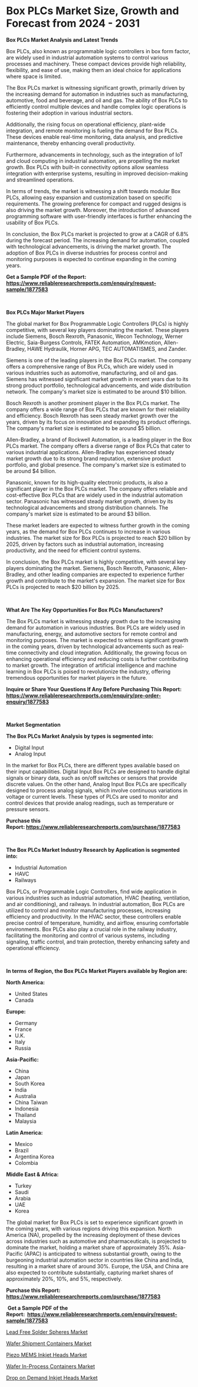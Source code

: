 <p><h1>Box PLCs Market Size, Growth and Forecast from 2024 - 2031</h1></p><p><strong>Box PLCs Market Analysis and Latest Trends</strong></p>
<p><p>Box PLCs, also known as programmable logic controllers in box form factor, are widely used in industrial automation systems to control various processes and machinery. These compact devices provide high reliability, flexibility, and ease of use, making them an ideal choice for applications where space is limited.</p><p>The Box PLCs market is witnessing significant growth, primarily driven by the increasing demand for automation in industries such as manufacturing, automotive, food and beverage, and oil and gas. The ability of Box PLCs to efficiently control multiple devices and handle complex logic operations is fostering their adoption in various industrial sectors.</p><p>Additionally, the rising focus on operational efficiency, plant-wide integration, and remote monitoring is fueling the demand for Box PLCs. These devices enable real-time monitoring, data analysis, and predictive maintenance, thereby enhancing overall productivity.</p><p>Furthermore, advancements in technology, such as the integration of IoT and cloud computing in industrial automation, are propelling the market growth. Box PLCs with built-in connectivity options allow seamless integration with enterprise systems, resulting in improved decision-making and streamlined operations.</p><p>In terms of trends, the market is witnessing a shift towards modular Box PLCs, allowing easy expansion and customization based on specific requirements. The growing preference for compact and rugged designs is also driving the market growth. Moreover, the introduction of advanced programming software with user-friendly interfaces is further enhancing the usability of Box PLCs.</p><p>In conclusion, the Box PLCs market is projected to grow at a CAGR of 6.8% during the forecast period. The increasing demand for automation, coupled with technological advancements, is driving the market growth. The adoption of Box PLCs in diverse industries for process control and monitoring purposes is expected to continue expanding in the coming years.</p></p>
<p><strong>Get a Sample PDF of the Report:&nbsp; <a href="https://www.reliableresearchreports.com/enquiry/request-sample/1877583">https://www.reliableresearchreports.com/enquiry/request-sample/1877583</a></strong></p>
<p>&nbsp;</p>
<p><strong>Box PLCs Major Market Players</strong></p>
<p><p>The global market for Box Programmable Logic Controllers (PLCs) is highly competitive, with several key players dominating the market. These players include Siemens, Bosch Rexroth, Panasonic, Wecon Technology, Werner Electric, Saia-Burgess Controls, FATEK Automation, AMKmotion, Allen-Bradley, HAWE Hydraulik, Horner APG, TEC AUTOMATISMES, and Zander.</p><p>Siemens is one of the leading players in the Box PLCs market. The company offers a comprehensive range of Box PLCs, which are widely used in various industries such as automotive, manufacturing, and oil and gas. Siemens has witnessed significant market growth in recent years due to its strong product portfolio, technological advancements, and wide distribution network. The company's market size is estimated to be around $10 billion.</p><p>Bosch Rexroth is another prominent player in the Box PLCs market. The company offers a wide range of Box PLCs that are known for their reliability and efficiency. Bosch Rexroth has seen steady market growth over the years, driven by its focus on innovation and expanding its product offerings. The company's market size is estimated to be around $5 billion.</p><p>Allen-Bradley, a brand of Rockwell Automation, is a leading player in the Box PLCs market. The company offers a diverse range of Box PLCs that cater to various industrial applications. Allen-Bradley has experienced steady market growth due to its strong brand reputation, extensive product portfolio, and global presence. The company's market size is estimated to be around $4 billion.</p><p>Panasonic, known for its high-quality electronic products, is also a significant player in the Box PLCs market. The company offers reliable and cost-effective Box PLCs that are widely used in the industrial automation sector. Panasonic has witnessed steady market growth, driven by its technological advancements and strong distribution channels. The company's market size is estimated to be around $3 billion.</p><p>These market leaders are expected to witness further growth in the coming years, as the demand for Box PLCs continues to increase in various industries. The market size for Box PLCs is projected to reach $20 billion by 2025, driven by factors such as industrial automation, increasing productivity, and the need for efficient control systems.</p><p>In conclusion, the Box PLCs market is highly competitive, with several key players dominating the market. Siemens, Bosch Rexroth, Panasonic, Allen-Bradley, and other leading companies are expected to experience further growth and contribute to the market's expansion. The market size for Box PLCs is projected to reach $20 billion by 2025.</p></p>
<p>&nbsp;</p>
<p><strong>What Are The Key Opportunities For Box PLCs Manufacturers?</strong></p>
<p><p>The Box PLCs market is witnessing steady growth due to the increasing demand for automation in various industries. Box PLCs are widely used in manufacturing, energy, and automotive sectors for remote control and monitoring purposes. The market is expected to witness significant growth in the coming years, driven by technological advancements such as real-time connectivity and cloud integration. Additionally, the growing focus on enhancing operational efficiency and reducing costs is further contributing to market growth. The integration of artificial intelligence and machine learning in Box PLCs is poised to revolutionize the industry, offering tremendous opportunities for market players in the future.</p></p>
<p><strong>Inquire or Share Your Questions If Any Before Purchasing This Report: <a href="https://www.reliableresearchreports.com/enquiry/pre-order-enquiry/1877583">https://www.reliableresearchreports.com/enquiry/pre-order-enquiry/1877583</a></strong></p>
<p>&nbsp;</p>
<p><strong>Market Segmentation</strong></p>
<p><strong>The Box PLCs Market Analysis by types is segmented into:</strong></p>
<p><ul><li>Digital Input</li><li>Analog Input</li></ul></p>
<p><p>In the market for Box PLCs, there are different types available based on their input capabilities. Digital Input Box PLCs are designed to handle digital signals or binary data, such as on/off switches or sensors that provide discrete values. On the other hand, Analog Input Box PLCs are specifically designed to process analog signals, which involve continuous variations in voltage or current levels. These types of PLCs are used to monitor and control devices that provide analog readings, such as temperature or pressure sensors.</p></p>
<p><strong>Purchase this Report:&nbsp;<a href="https://www.reliableresearchreports.com/purchase/1877583">https://www.reliableresearchreports.com/purchase/1877583</a></strong></p>
<p>&nbsp;</p>
<p><strong>The Box PLCs Market Industry Research by Application is segmented into:</strong></p>
<p><ul><li>Industrial Automation</li><li>HAVC</li><li>Railways</li></ul></p>
<p><p>Box PLCs, or Programmable Logic Controllers, find wide application in various industries such as industrial automation, HVAC (heating, ventilation, and air conditioning), and railways. In industrial automation, Box PLCs are utilized to control and monitor manufacturing processes, increasing efficiency and productivity. In the HVAC sector, these controllers enable precise control of temperature, humidity, and airflow, ensuring comfortable environments. Box PLCs also play a crucial role in the railway industry, facilitating the monitoring and control of various systems, including signaling, traffic control, and train protection, thereby enhancing safety and operational efficiency.</p></p>
<p>&nbsp;</p>
<p><strong>In terms of Region, the Box PLCs Market Players available by Region are:</strong></p>
<p>
    <p> <strong> North America: </strong>
        <ul>
            <li>United States</li>
            <li>Canada</li>
        </ul>
        </p> 
    <p> <strong> Europe: </strong>
        <ul>
            <li>Germany</li>
            <li>France</li>
            <li>U.K.</li>
            <li>Italy</li>
            <li>Russia</li>
        </ul>
        </p> 
    <p> <strong> Asia-Pacific: </strong>
        <ul>
            <li>China</li>
            <li>Japan</li>
            <li>South Korea</li>
            <li>India</li>
            <li>Australia</li>
            <li>China Taiwan</li>
            <li>Indonesia</li>
            <li>Thailand</li>
            <li>Malaysia</li>
        </ul>
        </p> 
    <p> <strong> Latin America: </strong>
        <ul>
            <li>Mexico</li>
            <li>Brazil</li>
            <li>Argentina Korea</li>
            <li>Colombia</li>
        </ul>
        </p> 
    <p> <strong> Middle East & Africa: </strong>
        <ul>
            <li>Turkey</li>
            <li>Saudi</li>
            <li>Arabia</li>
            <li>UAE</li>
            <li>Korea</li>
        </ul>
    </p>
    </p>
<p><p>The global market for Box PLCs is set to experience significant growth in the coming years, with various regions driving this expansion. North America (NA), propelled by the increasing deployment of these devices across industries such as automotive and pharmaceuticals, is projected to dominate the market, holding a market share of approximately 35%. Asia-Pacific (APAC) is anticipated to witness substantial growth, owing to the burgeoning industrial automation sector in countries like China and India, resulting in a market share of around 30%. Europe, the USA, and China are also expected to contribute substantially, capturing market shares of approximately 20%, 10%, and 5%, respectively.</p></p>
<p><strong>Purchase this Report: <a href="https://www.reliableresearchreports.com/purchase/1877583">https://www.reliableresearchreports.com/purchase/1877583</a></strong></p>
<p>&nbsp;<strong>Get a Sample PDF of the Report:&nbsp;&nbsp;<a href="https://www.reliableresearchreports.com/enquiry/request-sample/1877583">https://www.reliableresearchreports.com/enquiry/request-sample/1877583</a></strong></p>
<p><strong></strong></p>
<p><p><a href="https://github.com/lylyparadise/Market-Research-Report-List-1/blob/main/lead-free-solder-spheres-market.md">Lead Free Solder Spheres Market</a></p><p><a href="https://github.com/bmorecock/Market-Research-Report-List-1/blob/main/wafer-shipment-containers-market.md">Wafer Shipment Containers Market</a></p><p><a href="https://github.com/laholand/Market-Research-Report-List-1/blob/main/piezo-mems-inkjet-heads-market.md">Piezo MEMS Inkjet Heads Market</a></p><p><a href="https://github.com/angelajermaine/Market-Research-Report-List-1/blob/main/wafer-in-process-containers-market.md">Wafer In-Process Containers Market</a></p><p><a href="https://github.com/sougarounis/Market-Research-Report-List-1/blob/main/drop-on-demand-inkjet-heads-market.md">Drop on Demand Inkjet Heads Market</a></p></p>